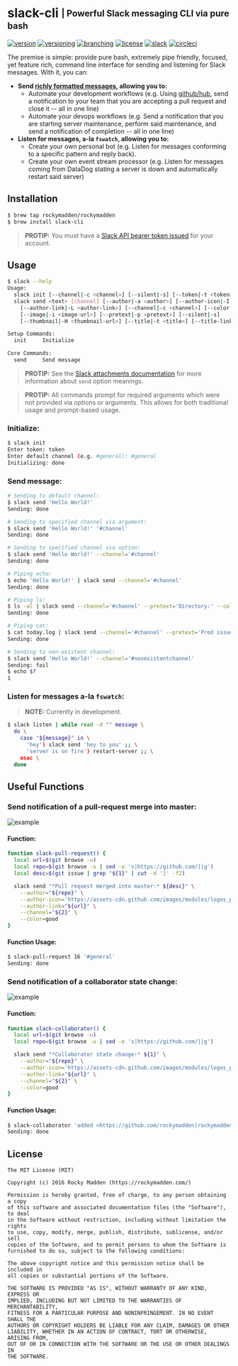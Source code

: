 # slack-cli <sub><sup>| Powerful Slack messaging CLI via pure bash</sup></sub>
[![version](http://img.shields.io/badge/version-v0.8.1-blue.svg)](https://github.com/rockymadden/slack-cli/releases)
[![versioning](http://img.shields.io/badge/versioning-semver-blue.svg)](http://semver.org/)
[![branching](http://img.shields.io/badge/branching-github%20flow-blue.svg)](https://guides.github.com/introduction/flow/)
[![license](http://img.shields.io/badge/license-mit-blue.svg)](https://opensource.org/licenses/MIT)
[![slack](http://img.shields.io/badge/slack-join-e01563.svg)](https://rockymadden-slackin.herokuapp.com/)
[![circleci](https://circleci.com/gh/rockymadden/slack-cli.svg?style=shield)](https://circleci.com/gh/rockymadden/slack-cli)

The premise is simple: provide pure bash, extremely pipe friendly, focused, yet feature rich,
command line interface for sending and listening for Slack messages. With it, you can:

* __Send [richly formatted messages](https://api.slack.com/docs/attachments), allowing you to:__
  * Automate your development workflows (e.g. Using [github/hub](https://github.com/github/hub),
    send a notification to your team that you are accepting a pull request and close it -- all in
    one line)
  * Automate your devops workflows (e.g. Send a notification that you are starting server
    maintenance, perform said maintenance, and send a notification of completion -- all in one line)
* __Listen for messages, a-la `fswatch`, allowing you to:__
  * Create your own personal bot (e.g. Listen for messages conforming to a specific pattern and
    reply back).
  * Create your own event stream processor (e.g. Listen for messages coming from DataDog stating a
    server is down and automatically restart said server)

## Installation
```bash
$ brew tap rockymadden/rockymadden
$ brew install slack-cli
```
> __PROTIP:__ You must have a [Slack API bearer token issued](https://api.slack.com/web) for your
account.

## Usage

```bash
$ slack --help
Usage:
  slack init [--channel|-c <channel>] [--silent|-s] [--token|-t <token>]
  slack send <text> [channel] [--author|-a <author>] [--author-icon|-I <author-icon-url>]
    [--author-link|-L <author-link>] [--channel|-c <channel>] [--color|-C <color>]
    [--image|-i <image-url>] [--pretext|-p <pretext>] [--silent|-s]
    [--thumbnail|-H <thumbnail-url>] [--title|-t <title>] [--title-link|-l <title-link>]

Setup Commands:
  init     Initialize

Core Commands:
  send     Send message
```

> __PROTIP:__ See the [Slack attachments documentation](https://api.slack.com/docs/attachments) for
more information about `send` option meanings.

> __PROTIP:__ All commands prompt for required arguments which were not provided via options or
arguments. This allows for both traditional usage and prompt-based usage.

### Initialize:

```bash
$ slack init
Enter token: token
Enter default channel (e.g. #general): #general
Initializing: done
```

### Send message:

```bash
# Sending to default channel:
$ slack send 'Hello World!'
Sending: done

# Sending to specified channel via argument:
$ slack send 'Hello World!' '#channel'
Sending: done

# Sending to specified channel via option:
$ slack send 'Hello World!' --channel='#channel'
Sending: done

# Piping echo:
$ echo 'Hello World!' | slack send --channel='#channel'
Sending: done

# Piping ls:
$ ls -al | slack send --channel='#channel' --pretext='Directory:' --color=good
Sending: done

# Piping cat:
$ cat today.log | slack send --channel='#channel' --pretext='Prod issues:' --color=danger
Sending: done

# Sending to non-existent channel:
$ slack send 'Hello World!' --channel='#nonexistentchannel'
Sending: fail
$ echo $?
1
```

### Listen for messages a-la `fswatch`:

> __NOTE:__ Currently in development.

```bash
$ slack listen | while read -d "" message \
  do \
    case "${message}" in \
      'hey') slack send 'hey to you' ;; \
      'server is on fire') restart-server ;; \
    esac \
  done
```

## Useful Functions

### Send notification of a pull-request merge into master:

![example](http://share.rockymadden.com/123Q1W1b200H/Image%202015-12-26%20at%202.13.54%20PM.png)

#### Function:
```bash
function slack-pull-request() {
  local url=$(git browse -u)
  local repo=$(git browse -u | sed -e 's|https://github.com/||g')
  local desc=$(git issue | grep "${1}" | cut -d ']' -f2)

  slack send "*Pull request merged into master:* ${desc}" \
    --author="${repo}" \
    --author-icon='https://assets-cdn.github.com/images/modules/logos_page/Octocat.png' \
    --author-link="${url}" \
    --channel="${2}" \
    --color=good
}
```

#### Function Usage:
```bash
$ slack-pull-request 16 '#general'
Sending: done
```

### Send notification of a collaborator state change:

![example](http://share.rockymadden.com/3i3B3y2t2v0o/Image%202015-12-26%20at%202.15.02%20PM.png)

#### Function:
```bash
function slack-collaborator() {
  local url=$(git browse -u)
  local repo=$(git browse -u | sed -e 's|https://github.com/||g')

  slack send "*Collaborator state change:* ${1}" \
    --author="${repo}" \
    --author-icon='https://assets-cdn.github.com/images/modules/logos_page/Octocat.png' \
    --author-link="${url}" \
    --channel="${2}" \
    --color=good
}
```

#### Function Usage:
```bash
$ slack-collaborator 'added <https://github.com/rockymadden|rockymadden> as admin' '#general'
Sending: done
```

## License
```
The MIT License (MIT)

Copyright (c) 2016 Rocky Madden (https://rockymadden.com/)

Permission is hereby granted, free of charge, to any person obtaining a copy
of this software and associated documentation files (the "Software"), to deal
in the Software without restriction, including without limitation the rights
to use, copy, modify, merge, publish, distribute, sublicense, and/or sell
copies of the Software, and to permit persons to whom the Software is
furnished to do so, subject to the following conditions:

The above copyright notice and this permission notice shall be included in
all copies or substantial portions of the Software.

THE SOFTWARE IS PROVIDED "AS IS", WITHOUT WARRANTY OF ANY KIND, EXPRESS OR
IMPLIED, INCLUDING BUT NOT LIMITED TO THE WARRANTIES OF MERCHANTABILITY,
FITNESS FOR A PARTICULAR PURPOSE AND NONINFRINGEMENT. IN NO EVENT SHALL THE
AUTHORS OR COPYRIGHT HOLDERS BE LIABLE FOR ANY CLAIM, DAMAGES OR OTHER
LIABILITY, WHETHER IN AN ACTION OF CONTRACT, TORT OR OTHERWISE, ARISING FROM,
OUT OF OR IN CONNECTION WITH THE SOFTWARE OR THE USE OR OTHER DEALINGS IN
THE SOFTWARE.
```

